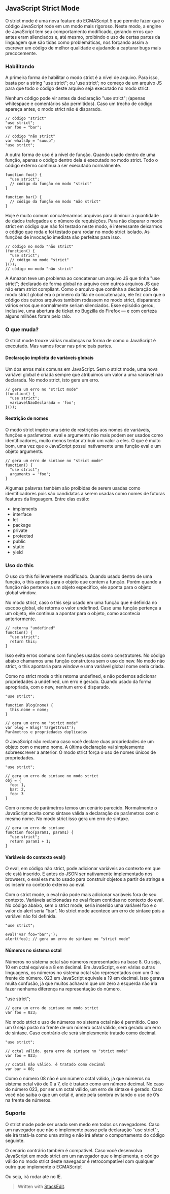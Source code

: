 ## JavaScript Strict Mode

O strict mode é uma nova feature do ECMAScript 5 que permite fazer que o código JavaScript rode em um modo mais rigoroso. Neste modo, a engine de JavaScript tem seu comportamento modificado, gerando erros que antes eram silenciados e, até mesmo, proibindo o uso de certas partes da linguagem que são tidas como problemáticas, nos forçando assim a escrever um código de melhor qualidade e ajudando a capturar bugs mais precocemente.

### Habilitando

A primeira forma de habilitar o modo strict é a nível de arquivo. Para isso, basta por a string "use strict"; ou 'use strict'; no começo de um arquivo JS para que todo o código deste arquivo seja executado no modo strict.

Nenhum código pode vir antes da declaração "use strict"; (apenas whitespace e comentários são permitidos). Caso um trecho de código apareça antes, o modo strict não é disparado.

    // código "strict"
    "use strict";
    var foo = "bar";
    
    // código "não strict"
    var whatsUp = "suuup";
    "use strict";

A outra forma de uso é a nível de função. Quando usado dentro de uma função, apenas o código dentro dela é executado no modo strict. Todo o código externo continua a ser executado normalmente.

	function foo() {
	  "use strict";
	  // código da função em modo "strict"
	}
	
	function bar() {
	  // código da função em modo "não strict"
	}

Hoje é muito comum concatenarmos arquivos para diminuir a quantidade de dados trafegados e o número de requisições. Para não disparar o modo strict em código que não foi testado neste modo, é interessante deixarmos o código que roda e foi testado para rodar no modo strict isolado. As funções de invocação imediata são perfeitas para isso.

	// código no modo "não strict"
	(function() {
	  "use strict";
	  // código no modo "strict"
	}());
	// código no modo "não strict"

A Amazon teve um problema ao concatenar um arquivo JS que tinha "use strict"; declarado de forma global no arquivo com outros arquivos JS que não eram strict compliant. Como o arquivo que continha a declaração de modo strict global era o primeiro da fila de concatenação, ele fez com que o código dos outros arquivos também rodassem no modo strict, disparando vários erros que normalmente seriam silenciados. Esse episódio gerou, inclusive, uma abertura de ticket no Bugzilla do Firefox — e com certeza alguns milhões foram pelo ralo.

### O que muda?

O strict mode trouxe várias mudanças na forma de como o JavaScript é executado. Mas vamos focar nas principais partes. 

####  Declaração implícita de variáveis globais

Um dos erros mais comuns em JavaScript. Sem o strict mode, uma nova variável global é criada sempre que atribuimos um valor a uma variável não declarada. No modo strict, isto gera um erro.

	// gera um erro no "strict mode"
	(function() {
	  "use strict";
	  variavelNaoDeclarada = 'foo';
	}());

####  Restrição de nomes

O modo strict impõe uma série de restrições aos nomes de variáveis, funções e parâmetros. eval e arguments não mais podem ser usados como identificadores, muito menos tentar atribuir um valor a eles. O que é muito bom, uma vez que o JavaScript possui nativamente uma função eval e um objeto arguments.

	// gera um erro de sintaxe no "strict mode"
	function() {
	  "use strict";
	  arguments = 'foo';
	}

Algumas palavras também são proibidas de serem usadas como identificadores pois são candidatas a serem usadas como nomes de futuras features da linguagem. Entre elas estão:

- implements
- interface
- let
- package
- private
- protected
- public
- static
- yield

### Uso do this

O uso do this foi levemente modificado. Quando usado dentro de uma função, o this aponta para o objeto que contem a função. Porém quando a função não pertence a um objeto específico, ele aponta para o objeto global window.

No modo strict, caso o this seja usado em uma função que é definida no escopo global, ele retorna o valor undefined. Caso uma função pertença a um objeto, ele continua a apontar para o objeto, como acontecia anteriormente.

	// retorna "undefined"
	function() {
	  "use strict";
	  return this;
	}

Isso evita erros comuns com funções usadas como construtores. No código abaixo chamamos uma função construtora sem o uso do new. No modo não strict, o this apontaria para window e uma variável global nome seria criada.

Como no strict mode o this retorna undefined, e não podemos adicionar propriedades a undefined, um erro é gerado. Quando usado da forma apropriada, com o new, nenhum erro é disparado.

	"use strict";
	
	function Blog(nome) {
	  this.nome = nome;
	}

	// gera um erro no "strict mode"
	var blog = Blog('Targettrust');
	Parâmetros e propriedades duplicadas

O JavaScript não reclama caso você declare duas propriedades de um objeto com o mesmo nome. A última declaração vai simplesmente sobreescrever a anterior. O modo strict força o uso de nomes únicos de propriedades.

	"use strict";
	
	// gera um erro de sintaxe no modo strict
	obj = {
	  foo: 1,
	  bar: 2,
	  foo: 3
	}

Com o nome de parâmetros temos um cenário parecido. Normalmente o JavaScript aceita como sintaxe válida a declaração de parâmetros com o mesmo nome. No modo strict isso gera um erro de sintaxe.

	// gera um erro de sintaxe
	function foo(param1, param1) {
	  "use strict";
	  return param1 + 1;
	}

####  Variáveis do contexto eval()

O eval, em código não strict, pode adicionar variáveis ao contexto em que ele está inserido. E antes do JSON ser nativamente implementado nos browsers, o eval era muito usado para construir objetos a partir de strings e os inserir no contexto externo ao eval.

Com o strict mode, o eval não pode mais adicionar variáveis fora de seu contexto. Variáveis adicionadas no eval ficam contidas no contexto do eval. No código abaixo, sem o strict mode, seria inserido uma variável foo e o valor do alert seria “bar”. No strict mode acontece um erro de sintaxe pois a variável não foi definida.

	"use strict";
	
	eval('var foo="bar";');
	alert(foo); // gera um erro de sintaxe no "strict mode"

####  Números no sistema octal

Números no sistema octal são números representados na base 8. Ou seja, 10 em octal equivale a 8 em decimal. Em JavaScript, e em várias outras linguagens, os números no sistema octal são representados com um 0 na frente do número. 023 em JavaScript equivale a 19 em decimal. Isso gerava muita confusão, já que muitos achavam que um zero a esquerda não iria fazer nenhuma diferença na representação do número.

"use strict";

	// gera um erro de sintaxe no modo strict
	var foo = 023;
	
No modo strict o uso de números no sistema octal não é permitido. Caso um 0 seja posto na frente de um número octal válido, será gerado um erro de sintaxe. Caso contrário ele será simplesmente tratado como decimal.

	"use strict";
	
	// octal válido. gera erro de sintaxe no "strict mode"
	var foo = 023;
	
	// ocatal não válido. é tratado como decimal
	var bar = 08;

Como o número 08 não é um número octal válido, já que números no sistema octal vão de 0 a 7, ele é tratado como um número decimal. No caso do número 023, por ser um octal válido, um erro de sintaxe é gerado. Caso você não saiba o que um octal é, ande pela sombra evitando o uso de 0‘s na frente de números.

### Suporte

O strict mode pode ser usado sem medo em todos os navegadores. Caso um navegador que não o implemente passe pela declaração "use strict";, ele irá tratá-la como uma string e não irá afetar o comportamento do código seguinte.

O cenário contrário também é compatível. Caso você desenvolva JavaScript em modo strict em um navegador que o implementa, o código válido no modo strict deste navegador é retrocompatível com qualquer outro que implemente o ECMAScript

Ou seja, irá rodar até no IE.

> Written with [StackEdit](https://stackedit.io/).